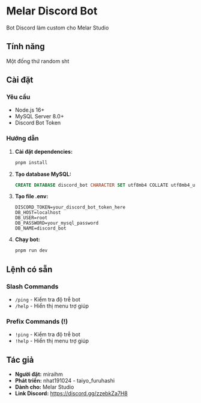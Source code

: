 # Melar Discord Bot

Bot Discord làm custom cho Melar Studio

## Tính năng

Một đống thứ random sht

## Cài đặt

### Yêu cầu

- Node.js 16+
- MySQL Server 8.0+
- Discord Bot Token

### Hướng dẫn

1. **Cài đặt dependencies:**

   ```bash
   pnpm install
   ```

2. **Tạo database MySQL:**

   ```sql
   CREATE DATABASE discord_bot CHARACTER SET utf8mb4 COLLATE utf8mb4_unicode_ci;
   ```

3. **Tạo file .env:**

   ```env
   DISCORD_TOKEN=your_discord_bot_token_here
   DB_HOST=localhost
   DB_USER=root
   DB_PASSWORD=your_mysql_password
   DB_NAME=discord_bot
   ```

4. **Chạy bot:**
   ```bash
   pnpm run dev
   ```

## Lệnh có sẵn

### Slash Commands

- `/ping` - Kiểm tra độ trễ bot
- `/help` - Hiển thị menu trợ giúp

### Prefix Commands (!)

- `!ping` - Kiểm tra độ trễ bot
- `!help` - Hiển thị menu trợ giúp

## Tác giả

- **Người đặt:** miraihm
- **Phát triển:** nhat191024 - taiyo_furuhashi
- **Dành cho:** Melar Studio
- **Link Discord:** https://discord.gg/zzebkZa7H8
